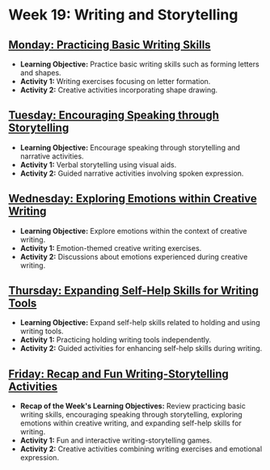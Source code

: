 # Week 19: Writing and Storytelling

## [Monday: Practicing Basic Writing Skills](./1-Monday.md)
- **Learning Objective:** Practice basic writing skills such as forming letters and shapes.
- **Activity 1:** Writing exercises focusing on letter formation.
- **Activity 2:** Creative activities incorporating shape drawing.

## [Tuesday: Encouraging Speaking through Storytelling](./2-Tuesday.md)
- **Learning Objective:** Encourage speaking through storytelling and narrative activities.
- **Activity 1:** Verbal storytelling using visual aids.
- **Activity 2:** Guided narrative activities involving spoken expression.

## [Wednesday: Exploring Emotions within Creative Writing](./3-Wednesday.md)
- **Learning Objective:** Explore emotions within the context of creative writing.
- **Activity 1:** Emotion-themed creative writing exercises.
- **Activity 2:** Discussions about emotions experienced during creative writing.

## [Thursday: Expanding Self-Help Skills for Writing Tools](./4-Thursday.md)
- **Learning Objective:** Expand self-help skills related to holding and using writing tools.
- **Activity 1:** Practicing holding writing tools independently.
- **Activity 2:** Guided activities for enhancing self-help skills during writing.

## [Friday: Recap and Fun Writing-Storytelling Activities](./5-Friday.md)
- **Recap of the Week's Learning Objectives:** Review practicing basic writing skills, encouraging speaking through storytelling, exploring emotions within creative writing, and expanding self-help skills for writing.
- **Activity 1:** Fun and interactive writing-storytelling games.
- **Activity 2:** Creative activities combining writing exercises and emotional expression.